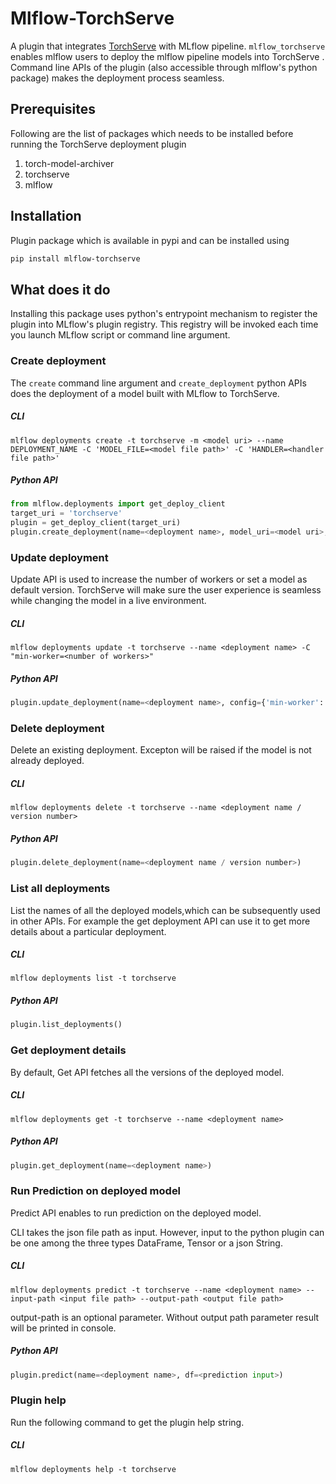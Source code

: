 # Mlflow-TorchServe

A plugin that integrates [TorchServe](https://github.com/pytorch/serve) with MLflow pipeline.
``mlflow_torchserve`` enables mlflow users to deploy the  mlflow pipeline models into TorchServe .
Command line APIs of the plugin (also accessible through mlflow's python package) makes the deployment process seamless.

## Prerequisites

Following are the list of packages which needs to be installed before running the TorchServe deployment plugin

1. torch-model-archiver
2. torchserve
3. mlflow


## Installation
Plugin package which is available in pypi and can be installed using

```bash
pip install mlflow-torchserve
```
## What does it do
Installing this package uses python's entrypoint mechanism to register the plugin into MLflow's
plugin registry. This registry will be invoked each time you launch MLflow script or command line
argument.


### Create deployment
The `create` command line argument and ``create_deployment`` python
APIs does the deployment of a model built with MLflow to TorchServe.

##### CLI
```shell script
mlflow deployments create -t torchserve -m <model uri> --name DEPLOYMENT_NAME -C 'MODEL_FILE=<model file path>' -C 'HANDLER=<handler file path>'
```

##### Python API
```python
from mlflow.deployments import get_deploy_client
target_uri = 'torchserve'
plugin = get_deploy_client(target_uri)
plugin.create_deployment(name=<deployment name>, model_uri=<model uri>, config={"MODEL_FILE": <model file path>, "HANDLER": <handler file path>})
```

### Update deployment
Update API is used to increase the number of workers or set a model as default version.
TorchServe will make sure the user experience is seamless while changing the model in a live environment.

##### CLI
```shell script
mlflow deployments update -t torchserve --name <deployment name> -C "min-worker=<number of workers>"
```

##### Python API
```python
plugin.update_deployment(name=<deployment name>, config={'min-worker': <number of workers>})
```

### Delete deployment
Delete an existing deployment. Excepton will be raised if the model is not already deployed.

##### CLI
```shell script
mlflow deployments delete -t torchserve --name <deployment name / version number>
```

##### Python API
```python
plugin.delete_deployment(name=<deployment name / version number>)
```

### List all deployments
List the names of all the deployed models,which can be subsequently used in other APIs. For example the get deployment API can use it to get more details about a particular deployment.

##### CLI
```shell script
mlflow deployments list -t torchserve
```

##### Python API
```python
plugin.list_deployments()
```

### Get deployment details
By default, Get API fetches all the versions of the deployed model.

##### CLI
```shell script
mlflow deployments get -t torchserve --name <deployment name>
```

##### Python API
```python
plugin.get_deployment(name=<deployment name>)
```

### Run Prediction on deployed model
Predict API enables to run prediction on the deployed model.

CLI takes the json file path as input. However, input to the python plugin can be one among the three types
DataFrame, Tensor or a json String.

##### CLI
```shell script
mlflow deployments predict -t torchserve --name <deployment name> --input-path <input file path> --output-path <output file path>
```

output-path is an optional parameter. Without output path parameter result will be printed in console.

##### Python API
```python
plugin.predict(name=<deployment name>, df=<prediction input>)
```

### Plugin help
Run the following command to get the plugin help string.

##### CLI
```shell script
mlflow deployments help -t torchserve
```




